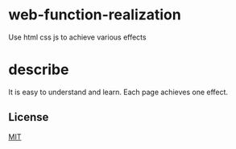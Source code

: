 # web-function-realization

Use html css js to achieve various effects

# describe

It is easy to understand and learn. Each page achieves one effect.

## License

[MIT](https://github.com/pegasus-1998/web-function-realization/blob/main/LICENSE)